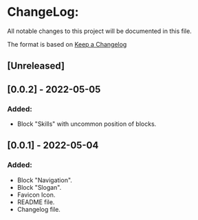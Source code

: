 # ChangeLog:
All notable changes to this project will be documented in this file.

The format is based on [Keep a Changelog](https://keepachangelog.com/en/1.0.0/)

## [Unreleased]

## [0.0.2] - 2022-05-05
### Added:
- Block "Skills" with uncommon position of blocks.


## [0.0.1] - 2022-05-04
### Added:
- Block "Navigation".
- Block "Slogan".
- Favicon Icon.
- README file.
- Changelog file.
